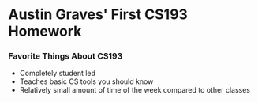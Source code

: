 # Austin Graves' First CS193 Homework

### Favorite Things About CS193
- Completely student led
- Teaches basic CS tools you should know
- Relatively small amount of time of the week compared to other classes
